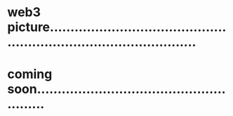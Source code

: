 # web3 picture.........................................................................................
# coming soon.......................................................
